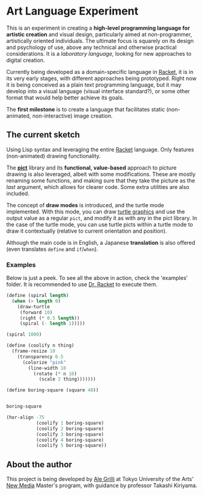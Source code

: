 
Art Language Experiment
=======================

This is an experiment in creating a **high-level programming language for artistic creation** and visual design, particularly aimed at non-programmer, artistically oriented individuals. The ultimate focus is squarely on its design and psychology of use, above any technical and otherwise practical considerations. It is a _laboratory language,_ looking for new approaches to digital creation.

Currently being developed as a domain-specific language in [Racket][racket], it is in its very early stages, with different approaches being prototyped. Right now it is being conceived as a plain text programming language, but it may develop into a visual language (visual interface standard?), or some other format that would help better achieve its goals.

The **first milestone** is to create a language that facilitates static (non-animated, non-interactive) image creation.

[racket]: http://racket-lang.org/


## The current sketch

Using Lisp syntax and leveraging the entire [Racket][racket] language. Only features (non-animated) drawing functionality.

The [**pict**][pict] library and its **functional, value-based** approach to picture drawing is also leveraged, albeit with some modifications. These are mostly renaming some functions, and making sure that they take the picture as the _last_ argument, which allows for clearer code. Some extra utilities are also included.

The concept of **draw modes** is introduced, and the turtle mode implemented. With this mode, you can draw [turtle graphics][turtle-graphics] and use the output value as a regular `pict`, and modify it as with any in the pict library. In the case of the turtle mode, you can use turtle picts within a turtle mode to draw it contextually (relative to current orientation and position).

Although the main code is in English, a Japanese **translation** is also offered (even translates `define` and `if`/`when`).

[racket]: http://racket-lang.org/
[pict]: http://docs.racket-lang.org/pict/index.html
[turtle-graphics]: https://en.wikipedia.org/wiki/Turtle_graphics

### Examples

Below is just a peek. To see all the above in action, check the 'examples' folder. It is recommended to use [Dr. Racket][racket] to execute them.

```lisp
(define (spiral length)
  (when (> length 0)
    (draw-turtle
     (forward 10)
     (right (* 0.5 length))
     (spiral (- length 1)))))

(spiral 1000)
```

```lisp
(define (coolify n thing)
  (frame-resize 10
    (transparency 0.5
      (colorize "pink"
        (line-width 10
          (rotate (* n 10)
            (scale 2 thing)))))))

(define boring-square (square 40))


boring-square

(hor-align -75
           (coolify 1 boring-square)
           (coolify 2 boring-square)
           (coolify 3 boring-square)
           (coolify 4 boring-square)
           (coolify 5 boring-square))
```


## About the author

This project is being developed by [Ale Grilli][agj] at Tokyo University of the Arts' [New Media][new-media] Master's program, with guidance by professor Takashi Kiriyama.

[agj]: http://agj.cl/
[new-media]: http://www.fm.geidai.ac.jp/newmedia/newmedia-about-en


